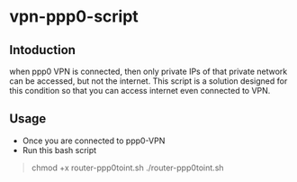 # vpn-ppp0-script

## Intoduction
when ppp0 VPN is connected, then only private IPs of that private network can be accessed, but not the internet. This script is a solution designed for this condition so that you can access internet even connected to VPN.

## Usage
- Once you are connected to ppp0-VPN
- Run this bash script
> chmod +x router-ppp0toint.sh
> ./router-ppp0toint.sh
